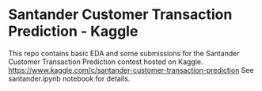 # Santander Customer Transaction Prediction - Kaggle
This repo contains basic EDA and some submissions for the Santander Customer Transaction Prediction contest hosted on Kaggle. https://www.kaggle.com/c/santander-customer-transaction-prediction
See santander.ipynb notebook for details.